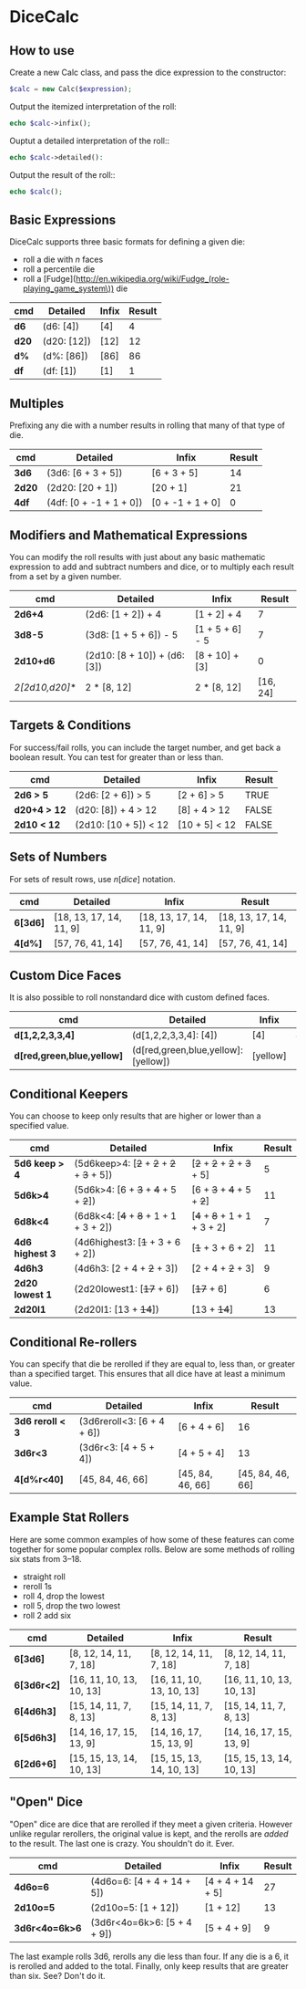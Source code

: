 # DiceCalc

## How to use

Create a new Calc class, and pass the dice expression to the constructor:

```php
$calc = new Calc($expression);
```

Output the itemized interpretation of the roll:

```php
echo $calc->infix();
```

Ouptut a detailed interpretation of the roll::

```php
echo $calc->detailed():
```

Output the result of the roll::

```php
echo $calc();
```

## Basic Expressions

DiceCalc supports three basic formats for defining a given die:

* roll a die with *n* faces
* roll a percentile die
* roll a [Fudge](http://en.wikipedia.org/wiki/Fudge_(role-playing_game_system\)) die

|   cmd   |   Detailed  | Infix | Result |
| ------- | ----------- | ----- | ------ |
| **d6**  | (d6: [4])   | [4]   |      4 |
| **d20** | (d20: [12]) | [12]  |     12 |
| **d%**  | (d%: [86])  | [86]  |     86 |
| **df**  | (df: [1])   | [1]   |      1 |

## Multiples

Prefixing any die with a number results in rolling that many of that type of die.

|   cmd    |         Detailed        |      Infix       | Result |
| -------- | ----------------------- | ---------------- | ------ |
| **3d6**  | (3d6: [6 + 3 + 5])      | [6 + 3 + 5]      |     14 |
| **2d20** | (2d20: [20 + 1])        | [20 + 1]         |     21 |
| **4df**  | (4df: [0 + -1 + 1 + 0]) | [0 + -1 + 1 + 0] |      0 |

## Modifiers and Mathematical Expressions

You can modify the roll results with just about any basic mathematic expression to add and subtract numbers and dice, or to multiply each result from a set by a given number.

|       cmd        |           Detailed           |      Infix      |  Result  |
| ---------------- | ---------------------------- | --------------- | -------- |
| **2d6+4**        | (2d6: [1 + 2]) + 4           | [1 + 2] + 4     | 7        |
| **3d8-5**        | (3d8: [1 + 5 + 6]) - 5       | [1 + 5 + 6] - 5 | 7        |
| **2d10+d6**      | (2d10: [8 + 10]) + (d6: [3]) | [8 + 10] + [3]  | 0        |
| **2*[2d10,d20]** | 2 * [8, 12]                  | 2 * [8, 12]     | [16, 24] |

## Targets & Conditions

For success/fail rolls, you can include the target number, and get back a boolean result. You can test for greater than or less than.

|      cmd       |        Detailed       |     Infix     | Result |
| -------------- | --------------------- | ------------- | ------ |
| **2d6 > 5**    | (2d6: [2 + 6]) > 5    | [2 + 6] > 5   | TRUE   |
| **d20+4 > 12** | (d20: [8]) + 4 > 12   | [8] + 4 > 12  | FALSE  |
| **2d10 < 12**  | (2d10: [10 + 5]) < 12 | [10 + 5] < 12 | FALSE  |

## Sets of Numbers

For sets of result rows, use *n*[*dice*] notation.

|    cmd     |         Detailed        |          Infix          |          Result         |
| ---------- | ----------------------- | ----------------------- | ----------------------- |
| **6[3d6]** | [18, 13, 17, 14, 11, 9] | [18, 13, 17, 14, 11, 9] | [18, 13, 17, 14, 11, 9] |
| **4[d%]**  | [57, 76, 41, 14]        | [57, 76, 41, 14]        | [57, 76, 41, 14]        |

## Custom Dice Faces

It is also possible to roll nonstandard dice with custom defined faces.

|             cmd              |               Detailed               |  Infix   |                  Result                  |
| ---------------------------- | ------------------------------------ | -------- | ---------------------------------------- |
| **d[1,2,2,3,3,4]**           | (d[1,2,2,3,3,4]: [4])                | [4]      | 4                                        |
| **d[red,green,blue,yellow]** | (d[red,green,blue,yellow]: [yellow]) | [yellow] | (d[red,green,blue,yellow]: [yellow])[^1] |

## Conditional Keepers

You can choose to keep only results that are higher or lower than a specified value.

|        cmd        |                     Detailed                     |                Infix                | Result |
| ----------------- | ------------------------------------------------ | ----------------------------------- | ------ |
| **5d6 keep > 4**  | (5d6keep>4: [~~2~~ + ~~2~~ + ~~2~~ + ~~3~~ + 5]) | [~~2~~ + ~~2~~ + ~~2~~ + ~~3~~ + 5] |      5 |
| **5d6k>4**        | (5d6k>4: [6 + ~~3~~ + ~~4~~ + 5 + ~~2~~])        | [6 + ~~3~~ + ~~4~~ + 5 + ~~2~~]     |     11 |
| **6d8k<4**        | (6d8k<4: [~~4~~ + ~~8~~ + 1 + 1 + 3 + 2])        | [~~4~~ + ~~8~~ + 1 + 1 + 3 + 2]     |      7 |
| **4d6 highest 3** | (4d6highest3: [~~1~~ + 3 + 6 + 2])               | [~~1~~ + 3 + 6 + 2]                 |     11 |
| **4d6h3**         | (4d6h3: [2 + 4 + ~~2~~ + 3])                     | [2 + 4 + ~~2~~ + 3]                 |      9 |
| **2d20 lowest 1** | (2d20lowest1: [~~17~~ + 6])                      | [~~17~~ + 6]                        |      6 |
| **2d20l1**        | (2d20l1: [13 + ~~14~~])                          | [13 + ~~14~~]                       |     13 |

## Conditional Re-rollers

You can specify that die be rerolled if they are equal to, less than, or greater than a specified target. This ensures that all dice have at least a minimum value.

|      cmd       |          Detailed          |      Infix       |      Result      |
| -------------- | -------------------------- | ---------------- | ---------------- |
| **3d6 reroll < 3** | (3d6reroll<3: [6 + 4 + 6]) | [6 + 4 + 6]      | 16               |
| **3d6r<3**         | (3d6r<3: [4 + 5 + 4])      | [4 + 5 + 4]      | 13               |
| **4[d%r<40]**      | [45, 84, 46, 66]           | [45, 84, 46, 66] | [45, 84, 46, 66] |

## Example Stat Rollers

Here are some common examples of how some of these features can come together for some popular complex rolls. Below are some methods of rolling six stats from 3–18.

* straight roll
* reroll 1s
* roll 4, drop the lowest
* roll 5, drop the two lowest
* roll 2 add six

|      cmd      |         Detailed         |          Infix           |          Result          |
| ------------- | ------------------------ | ------------------------ | ------------------------ |
| **6[3d6]**    | [8, 12, 14, 11, 7, 18]   | [8, 12, 14, 11, 7, 18]   | [8, 12, 14, 11, 7, 18]   |
| **6[3d6r<2]** | [16, 11, 10, 13, 10, 13] | [16, 11, 10, 13, 10, 13] | [16, 11, 10, 13, 10, 13] |
| **6[4d6h3]**  | [15, 14, 11, 7, 8, 13]   | [15, 14, 11, 7, 8, 13]   | [15, 14, 11, 7, 8, 13]   |
| **6[5d6h3]**  | [14, 16, 17, 15, 13, 9]  | [14, 16, 17, 15, 13, 9]  | [14, 16, 17, 15, 13, 9]  |
| **6[2d6+6]**  | [15, 15, 13, 14, 10, 13] | [15, 15, 13, 14, 10, 13] | [15, 15, 13, 14, 10, 13] |

## "Open" Dice

"Open" dice are dice that are rerolled if they meet a given criteria. However unlike regular rerollers, the original value is kept, and the rerolls are *added* to the result. The last one is crazy. You shouldn't do it. Ever.

|       cmd        |           Detailed          |      Infix       | Result |
| ---------------- | --------------------------- | ---------------- | ------ |
| **4d6o=6**       | (4d6o=6: [4 + 4 + 14 + 5])  | [4 + 4 + 14 + 5] |     27 |
| **2d10o=5**      | (2d10o=5: [1 + 12])         | [1 + 12]         |     13 |
| **3d6r<4o=6k>6** | (3d6r<4o=6k>6: [5 + 4 + 9]) | [5 + 4 + 9]      |      9 |

The last example rolls 3d6, rerolls any die less than four. If any die is a 6, it is rerolled and added to the total. Finally, only keep results that are greater than six. See? Don't do it.
